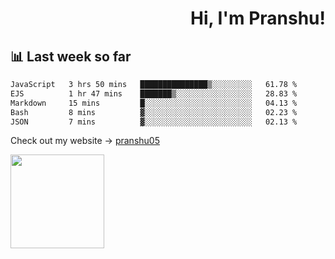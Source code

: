 <div align="right" >
   
   <H1>Hi, I'm Pranshu!</H1>

</div>

## 📊 Last week so far
<!--START_SECTION:waka-->

```txt
JavaScript   3 hrs 50 mins   ███████████████▒░░░░░░░░░   61.78 %
EJS          1 hr 47 mins    ███████▒░░░░░░░░░░░░░░░░░   28.83 %
Markdown     15 mins         █░░░░░░░░░░░░░░░░░░░░░░░░   04.13 %
Bash         8 mins          ▓░░░░░░░░░░░░░░░░░░░░░░░░   02.23 %
JSON         7 mins          ▓░░░░░░░░░░░░░░░░░░░░░░░░   02.13 %
```

<!--END_SECTION:waka-->

Check out my website -> [pranshu05](https://pranshu05.vercel.app)

<img align="left" width="150" src="https://user-images.githubusercontent.com/70943732/209951571-93b7afe5-f523-4683-b725-5d94b287e94e.png">

